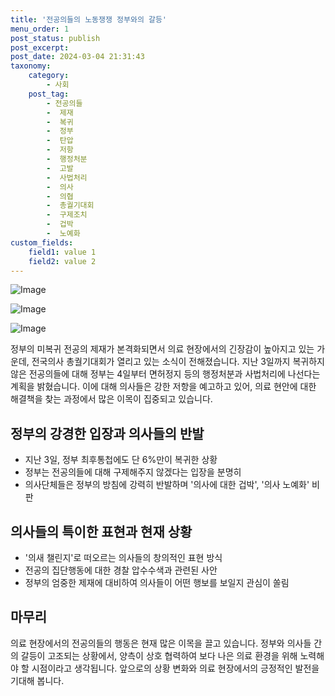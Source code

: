 ```yaml
---
title: '전공의들의 노동쟁쟁 정부와의 갈등'
menu_order: 1
post_status: publish
post_excerpt: 
post_date: 2024-03-04 21:31:43
taxonomy:
    category:
        - 사회
    post_tag:
        - 전공의들
        -  제재
        -  복귀
        -  정부
        -  탄압
        -  저항
        -  행정처분
        -  고발
        -  사법처리
        -  의사
        -  의협
        -  총궐기대회
        -  구제조치
        -  겁박
        -  노예화
custom_fields:
    field1: value 1
    field2: value 2
---
```


![Image](https://imgnews.pstatic.net/image/277/2024/03/04/0005387125_001_20240304104301283.jpg?type=w647)

![Image](https://imgnews.pstatic.net/image/277/2024/03/04/0005387125_002_20240304104301328.png?type=w647)

![Image](https://imgnews.pstatic.net/image/277/2024/03/04/0005387125_003_20240304104301361.jpg?type=w647)

정부의 미복귀 전공의 제재가 본격화되면서 의료 현장에서의 긴장감이 높아지고 있는 가운데, 전국의사 총궐기대회가 열리고 있는 소식이 전해졌습니다. 지난 3일까지 복귀하지 않은 전공의들에 대해 정부는 4일부터 면허정지 등의 행정처분과 사법처리에 나선다는 계획을 밝혔습니다. 이에 대해 의사들은 강한 저항을 예고하고 있어, 의료 현안에 대한 해결책을 찾는 과정에서 많은 이목이 집중되고 있습니다.
## 정부의 강경한 입장과 의사들의 반발
- 지난 3일, 정부 최후통첩에도 단 6%만이 복귀한 상황
- 정부는 전공의들에 대해 구제해주지 않겠다는 입장을 분명히
- 의사단체들은 정부의 방침에 강력히 반발하며 '의사에 대한 겁박', '의사 노예화' 비판
## 의사들의 특이한 표현과 현재 상황
- '의새 챌린지'로 떠오르는 의사들의 창의적인 표현 방식
- 전공의 집단행동에 대한 경찰 압수수색과 관련된 사안
- 정부의 엄중한 제재에 대비하여 의사들이 어떤 행보를 보일지 관심이 쏠림
## 마무리
의료 현장에서의 전공의들의 행동은 현재 많은 이목을 끌고 있습니다. 정부와 의사들 간의 갈등이 고조되는 상황에서, 양측이 상호 협력하여 보다 나은 의료 환경을 위해 노력해야 할 시점이라고 생각됩니다. 앞으로의 상황 변화와 의료 현장에서의 긍정적인 발전을 기대해 봅니다.
